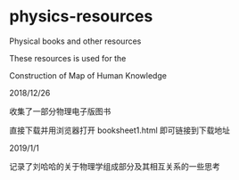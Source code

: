# physics-resources

Physical books and other resources

These resources is used for the 

Construction of Map of Human Knowledge


2018/12/26

收集了一部分物理电子版图书

直接下载并用浏览器打开 booksheet1.html 即可链接到下载地址


2019/1/1

记录了刘哈哈的关于物理学组成部分及其相互关系的一些思考
